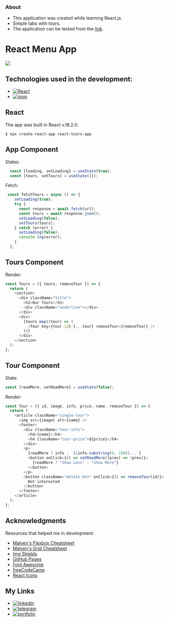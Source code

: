 ### About

- This application was created while learning React.js.
- Simple tabs with tours.
- The application can be tested from the [link](https://s1een.github.io/react-tours-app/ "link").

# React Menu App

![](https://miro.medium.com/max/1000/0*aHvK7Rbt_Dv74mWq.png)

## Technologies used in the development:

- [![React][React.js]][React-url]
- [![npm][npm.com]][npm-url]

## React

The app was built in React v.18.2.0.

`$ npx create-react-app react-tours-app`

## App Component
States:
```javascript
  const [loading, setLoading] = useState(true);
  const [tours, setTours] = useState([]);
```

Fetch:
```javascript
 const fetchTours = async () => {
    setLoading(true);
    try {
      const response = await fetch(url);
      const tours = await response.json();
      setLoading(false);
      setTours(tours);
    } catch (error) {
      setLoading(false);
      console.log(error);
    }
  };
```
## Tours Component
Render:
```javascript 
const Tours = ({ tours, removeTour }) => {
  return (
    <section>
      <div className="title">
        <h2>Our Tours</h2>
        <div className="underline"></div>
      </div>
      <div>
        {tours.map((tour) => (
          <Tour key={tour.id} {...tour} removeTour={removeTour} />
        ))}
      </div>
    </section>
  );
};
```
## Tour Component
State: 
```javascript
const [readMore, setReadMore] = useState(false);
```
Render:
```javascript 
const Tour = ({ id, image, info, price, name, removeTour }) => {
  return (
    <article className="single-tour">
      <img src={image} alt={name} />
      <footer>
        <div className="tour-info">
          <h4>{name}</h4>
          <h4 className="tour-price">${price}</h4>
        </div>
        <p>
          {readMore ? info : `${info.substring(0, 200)}...`}
          <button onClick={() => setReadMore((prev) => !prev)}>
            {readMore ? "Show Less" : "Show More"}
          </button>
        </p>
        <button className="delete-btn" onClick={() => removeTour(id)}>
          Not interested
        </button>
      </footer>
    </article>
  );
};
```
## Acknowledgments
Resources that helped me in development.

* [Malven's Flexbox Cheatsheet](https://flexbox.malven.co/)
* [Malven's Grid Cheatsheet](https://grid.malven.co/)
* [Img Shields](https://shields.io)
* [GitHub Pages](https://pages.github.com)
* [Font Awesome](https://fontawesome.com)
* [freeCodeCamp](https://www.freecodecamp.org/)
* [React Icons](https://react-icons.github.io/react-icons/search)

## My Links

* [![linkedin][linkedin.com]][linkedin-url]
* [![telegram][telegram.com]][telegram-url]
* [![portfolio][portfolio.com]][portfolio-url]
<!-- MARKDOWN LINKS & IMAGES -->
<!-- https://www.markdownguide.org/basic-syntax/#reference-style-links -->
[product-screenshot]: images/main.png
[React.js]: https://img.shields.io/badge/React_18.2.0-20232A?style=for-the-badge&logo=react&logoColor=61DAFB
[React-url]: https://reactjs.org/
[npm.com]: https://img.shields.io/badge/NPM-20232A?style=for-the-badge&logo=npm&logoColor=764abc
[npm-url]: https://www.npmjs.com/
[linkedin.com]: https://img.shields.io/badge/LinkedIn-20232A?style=for-the-badge&logo=linkedin&logoColor=wgute
[linkedin-url]: https://www.linkedin.com/in/dmitry-morozov-082288228/
[telegram.com]: https://img.shields.io/badge/Telegram-20232A?style=for-the-badge&logo=telegram&logoColor=white
[telegram-url]: https://t.me/r3ason_why
[portfolio.com]: https://img.shields.io/badge/Portfolio-20232A?style=for-the-badge&logo=github&logoColor=white
[portfolio-url]: https://s1een.github.io/my_cv_site/
